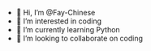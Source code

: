 - 👋 Hi, I’m @Fay-Chinese
- 👀 I’m interested in coding
- 🌱 I’m currently learning Python
- 💞️ I’m looking to collaborate on coding

<!---
Fay-Chinese/Fay-Chinese is a ✨ special ✨ repository because its `README.md` (this file) appears on your GitHub profile.
You can click the Preview link to take a look at your changes.
--->
